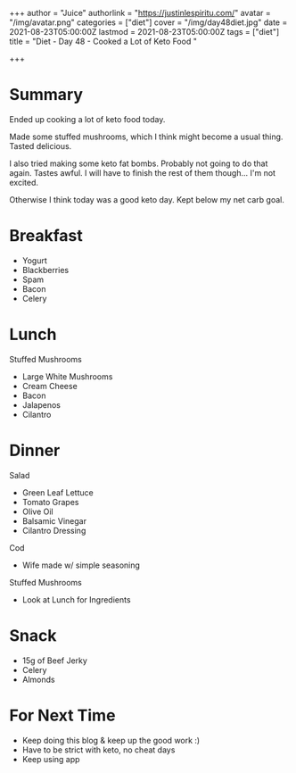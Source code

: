 +++
author = "Juice"
authorlink = "https://justinlespiritu.com/"
avatar = "/img/avatar.png"
categories = ["diet"]
cover = "/img/day48diet.jpg"
date = 2021-08-23T05:00:00Z
lastmod = 2021-08-23T05:00:00Z
tags = ["diet"]
title = "Diet - Day 48 - Cooked a Lot of Keto Food "

+++
# Summary

Ended up cooking a lot of keto food today.  

Made some stuffed mushrooms, which I think might become a usual thing.  Tasted delicious.

I also tried making some keto fat bombs.  Probably not going to do that again.  Tastes awful.  I will have to finish the rest of them though... I'm not excited.

Otherwise I think today was a good keto day.  Kept below my net carb goal.

# Breakfast

* Yogurt
* Blackberries
* Spam
* Bacon
* Celery

# Lunch

Stuffed Mushrooms

* Large White Mushrooms
* Cream Cheese
* Bacon
* Jalapenos 
* Cilantro 

# Dinner

Salad

* Green Leaf Lettuce
* Tomato Grapes
* Olive Oil
* Balsamic Vinegar
* Cilantro Dressing

Cod

* Wife made w/ simple seasoning

Stuffed Mushrooms

* Look at Lunch for Ingredients

# Snack

* 15g of Beef Jerky
* Celery
* Almonds

# For Next Time

* Keep doing this blog & keep up the good work :)
* Have to be strict with keto, no cheat days
* Keep using app